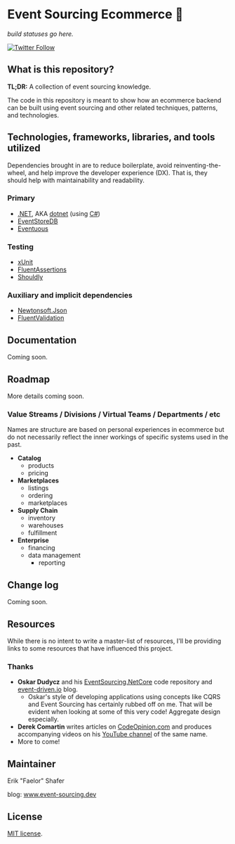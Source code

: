 # Event Sourcing Ecommerce 🛒

*build statuses go here.*

[![Twitter Follow](https://img.shields.io/twitter/url?label=reach%20me%20%40Faelor&style=social&url=https%3A%2F%2Ftwitter.com%2Ffaelor)](https://twitter.com/faelor)

## What is this repository?

**TL;DR:** A collection of event sourcing knowledge.

The code in this repository is meant to show how an ecommerce backend can be built using event sourcing and other related techniques, patterns, and technologies.

## Technologies, frameworks, libraries, and tools utilized

Dependencies brought in are to reduce boilerplate, avoid reinventing-the-wheel, and help improve the developer experience (DX). That is, they should help with maintainability and readability.

### Primary

- [.NET](https://dotnet.microsoft.com/), AKA [dotnet](https://dotnet.microsoft.com/) (using [C#](https://learn.microsoft.com/en-us/dotnet/csharp/tour-of-csharp/))
- [EventStoreDB](https://eventstore.com/eventstoredb)
- [Eventuous](https://eventuous.dev/)

### Testing
-  [xUnit](https://github.com/xunit/xunit)
- [FluentAssertions](https://github.com/fluentassertions/fluentassertions)
- [Shouldly](https://github.com/shouldly/shouldly)

### Auxiliary and implicit dependencies
- [Newtonsoft.Json](https://github.com/JamesNK/Newtonsoft.Json)
- [FluentValidation](https://github.com/FluentValidation/FluentValidation)


## Documentation

Coming soon.


## Roadmap

More details coming soon.

### Value Streams / Divisions / Virtual Teams / Departments / etc

Names are structure are based on personal experiences in ecommerce but do not necessarily reflect the inner workings of specific systems used in the past.

- **Catalog**
  - products
  - pricing
- **Marketplaces**
  - listings
  - ordering
  - marketplaces
- **Supply Chain**
  - inventory
  - warehouses
  - fulfillment
- **Enterprise**
  - financing
  - data management
    - reporting


## Change log

Coming soon.


## Resources

While there is no intent to write a master-list of resources, I'll be providing links to some resources that have influenced this project.

### Thanks

- **Oskar Dudycz** and his [EventSourcing.NetCore](https://github.com/oskardudycz/EventSourcing.NetCore) code repository and [event-driven.io](https://event-driven.io/) blog.
  - Oskar's style of developing applications using concepts like CQRS and Event Sourcing has certainly rubbed off on me. That will be evident when looking at some of this very code! Aggregate design especially.
- **Derek Comartin** writes articles on [CodeOpinion.com](https://codeopinion.com/derek-comartin/) and produces accompanying videos on his [YouTube channel](https://www.youtube.com/@CodeOpinion) of the same name.
- More to come!


## Maintainer

Erik "Faelor" Shafer

blog: www.event-sourcing.dev


## License

[MIT license](./LICENSE).

